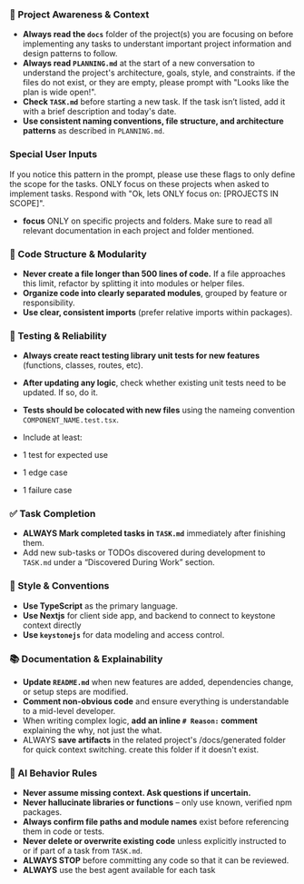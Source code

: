 ### 🔄 Project Awareness & Context

- **Always read the `docs`** folder of the project(s) you are focusing on before implementing any tasks to understant important project information and design patterns to follow.
- **Always read `PLANNING.md`** at the start of a new conversation to understand the project's architecture, goals, style, and constraints. if the files do not exist, or they are empty, please prompt with "Looks like the plan is wide open!".
- **Check `TASK.md`** before starting a new task. If the task isn’t listed, add it with a brief description and today's date.
- **Use consistent naming conventions, file structure, and architecture patterns** as described in `PLANNING.md`.

### Special User Inputs

If you notice this pattern in the prompt, please use these flags to only define the scope for the tasks. ONLY focus on these projects when asked to implement tasks. Respond with "Ok, lets ONLY focus on: [PROJECTS IN SCOPE]".

- **focus** ONLY on specific projects and folders. Make sure to read all relevant documentation in each project and folder mentioned.

### 🧱 Code Structure & Modularity

- **Never create a file longer than 500 lines of code.** If a file approaches this limit, refactor by splitting it into modules or helper files.
- **Organize code into clearly separated modules**, grouped by feature or responsibility.
- **Use clear, consistent imports** (prefer relative imports within packages).

### 🧪 Testing & Reliability

- **Always create react testing library unit tests for new features** (functions, classes, routes, etc).
- **After updating any logic**, check whether existing unit tests need to be updated. If so, do it.
- **Tests should be colocated with new files** using the nameing convention `COMPONENT_NAME.test.tsx`.

- Include at least:

- 1 test for expected use

- 1 edge case

- 1 failure case

### ✅ Task Completion

- **ALWAYS Mark completed tasks in `TASK.md`** immediately after finishing them.
- Add new sub-tasks or TODOs discovered during development to `TASK.md` under a “Discovered During Work” section.

### 📎 Style & Conventions

- **Use TypeScript** as the primary language.
- **Use Nextjs** for client side app, and backend to connect to keystone context directly
- **Use `keystonejs`** for data modeling and access control.

### 📚 Documentation & Explainability

- **Update `README.md`** when new features are added, dependencies change, or setup steps are modified.
- **Comment non-obvious code** and ensure everything is understandable to a mid-level developer.
- When writing complex logic, **add an inline `# Reason:` comment** explaining the why, not just the what.
- ALWAYS **save artifacts** in the related project's /docs/generated folder for quick context switching. create this folder if it doesn't exist.

### 🧠 AI Behavior Rules

- **Never assume missing context. Ask questions if uncertain.**
- **Never hallucinate libraries or functions** – only use known, verified npm packages.
- **Always confirm file paths and module names** exist before referencing them in code or tests.
- **Never delete or overwrite existing code** unless explicitly instructed to or if part of a task from `TASK.md`.
- **ALWAYS STOP** before committing any code so that it can be reviewed.
- **ALWAYS** use the best agent available for each task
